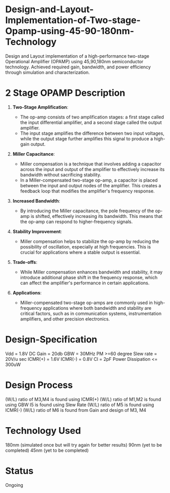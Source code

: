# Design-and-Layout-Implementation-of-Two-stage-Opamp-using-45-90-180nm-Technology
Design and Layout implementation of a high-performance two-stage Operational Amplifier (OPAMP) using 45,90,180nm semiconductor technology. Achieved required gain, bandwidth, and power efficiency through simulation and characterization.

# 2 Stage OPAMP Description
1. **Two-Stage Amplification**:
   - The op-amp consists of two amplification stages: a first stage called the input differential amplifier, and a second stage called the output amplifier.
   - The input stage amplifies the difference between two input voltages, while the output stage further amplifies this signal to produce a high-gain output.

2. **Miller Capacitance**:
   - Miller compensation is a technique that involves adding a capacitor across the input and output of the amplifier to effectively increase its bandwidth without sacrificing stability.
   - In a Miller-compensated two-stage op-amp, a capacitor is placed between the input and output nodes of the amplifier. This creates a feedback loop that modifies the amplifier's frequency response.

3. **Increased Bandwidth**:
   - By introducing the Miller capacitance, the pole frequency of the op-amp is shifted, effectively increasing its bandwidth. This means that the op-amp can respond to higher-frequency signals.

4. **Stability Improvement**:
   - Miller compensation helps to stabilize the op-amp by reducing the possibility of oscillation, especially at high frequencies. This is crucial for applications where a stable output is essential.

5. **Trade-offs**:
   - While Miller compensation enhances bandwidth and stability, it may introduce additional phase shift in the frequency response, which can affect the amplifier's performance in certain applications.

6. **Applications**:
   - Miller-compensated two-stage op-amps are commonly used in high-frequency applications where both bandwidth and stability are critical factors, such as in communication systems, instrumentation amplifiers, and other precision electronics.

# Design-Specification
Vdd = 1.8V
DC Gain = 20db
GBW = 30MHz
PM >=60 degree
Slew rate = 20V/u sec
ICMR(+) = 1.6V
ICMR(-) = 0.8V
Cl = 2pF
Power Dissipation <= 300uW

# Design Process 
(W/L) ratio of M3,M4 is found using ICMR(+)
(W/L) ratio of M1,M2 is found using GBW
I5 is found using Slew Rate
(W/L) ratio of M5 is found using ICMR(-)
(W/L) ratio of M6 is found from Gain and design of M3, M4

# Technology Used
180nm (simulated once but will try again for better results)
90nm (yet to be completed)
45nm (yet to be completed)

# Status
Ongoing





